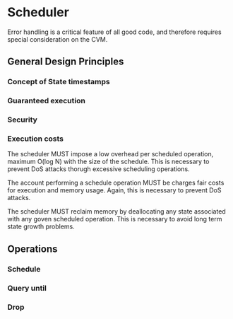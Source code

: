# Scheduler

Error handling is a critical feature of all good code, and therefore requires special consideration on the CVM.

## General Design Principles

### Concept of State timestamps

### Guaranteed execution

### Security

### Execution costs

The scheduler MUST impose a low overhead per scheduled operation, maximum O(log N) with the size of the schedule. This is necessary to prevent DoS attacks thorugh excessive scheduling operations.

The account performing a schedule operation MUST be charges fair costs for execution and memory usage. Again, this is necessary to prevent DoS attacks.

The scheduler MUST reclaim memory by deallocating any state associated with any goven scheduled operation. This is necessary to avoid long term state growth problems.

## Operations

### Schedule

### Query until

### Drop

